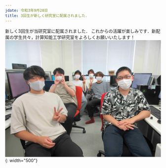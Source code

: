 ```yaml
---
jdate: 令和3年9月28日
title: 3回生が新しく研究室に配属されました．
---
```


新しく3回生が当研究室に配属されました．
これからの活躍が楽しみです．新配属の学生共々，計算知能工学研究室をよろしくお願いいたします！
<br>
![新三回生](/assets/images/news/202110/20211012_1.jpg){: width="500"}
